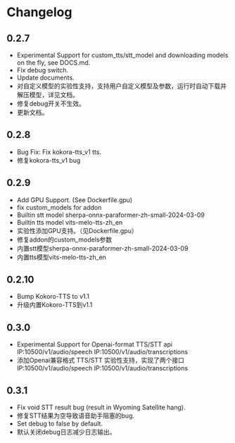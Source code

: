 # Changelog

## 0.2.7

- Experimental Support for custom_tts/stt_model and downloading models on the fly, see DOCS.md.
- Fix debug switch.
- Update documents.
- 对自定义模型的实验性支持，支持用户自定义模型及参数，运行时自动下载并解压模型，详见文档。
- 修复debug开关不生效。
- 更新文档。

## 0.2.8

- Bug Fix: Fix kokora-tts_v1 tts.
- 修复kokora-tts_v1 bug

## 0.2.9

- Add GPU Support. (See Dockerfile.gpu)
- fix custom_models for addon
- Builtin stt model sherpa-onnx-paraformer-zh-small-2024-03-09
- Builtin tts model vits-melo-tts-zh_en
- 实验性添加GPU支持。（见Dockerfile.gpu）
- 修复addon的custom_models参数
- 内置stt模型sherpa-onnx-paraformer-zh-small-2024-03-09
- 内置tts模型vits-melo-tts-zh_en


## 0.2.10

- Bump Kokoro-TTS to v1.1
- 升级内置Kokoro-TTS到v1.1

## 0.3.0

- Experimental Support for Openai-format TTS/STT api  IP:10500/v1/audio/speech IP:10500/v1/audio/transcriptions
- 添加Openai兼容格式 TTS/STT 实验性支持，实现了两个接口  IP:10500/v1/audio/speech IP:10500/v1/audio/transcriptions

## 0.3.1

- Fix void STT result bug (result in Wyoming Satellite hang).
- 修复STT结果为空导致语音助手阻塞的bug.
- Set debug to false by default.
- 默认关闭debug日志减少日志输出。